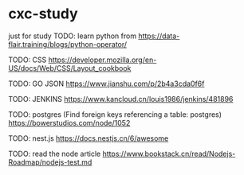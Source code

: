 # cxc-study
just for study
TODO: learn python from
https://data-flair.training/blogs/python-operator/

TODO: CSS
https://developer.mozilla.org/en-US/docs/Web/CSS/Layout_cookbook


TODO: GO JSON
https://www.jianshu.com/p/2b4a3cda0f6f

TODO: JENKINS 
https://www.kancloud.cn/louis1986/jenkins/481896

TODO: postgres (Find foreign keys referencing a table: postgres)
https://bowerstudios.com/node/1052


TODO: nest.js
https://docs.nestjs.cn/6/awesome


TODO: read the node article
https://www.bookstack.cn/read/Nodejs-Roadmap/nodejs-test.md
